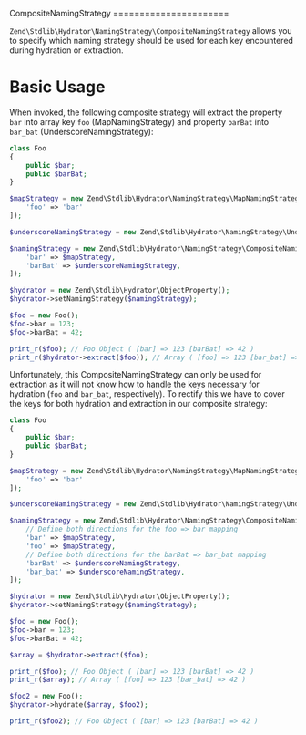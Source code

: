 CompositeNamingStrategy ======================

`Zend\Stdlib\Hydrator\NamingStrategy\CompositeNamingStrategy` allows you to specify which naming
strategy should be used for each key encountered during hydration or extraction.

# Basic Usage

When invoked, the following composite strategy will extract the property `bar` into array key `foo`
(MapNamingStrategy) and property `barBat` into `bar_bat` (UnderscoreNamingStrategy):

```php
class Foo
{
    public $bar;
    public $barBat;
}

$mapStrategy = new Zend\Stdlib\Hydrator\NamingStrategy\MapNamingStrategy([
    'foo' => 'bar'
]);

$underscoreNamingStrategy = new Zend\Stdlib\Hydrator\NamingStrategy\UnderscoreNamingStrategy();

$namingStrategy = new Zend\Stdlib\Hydrator\NamingStrategy\CompositeNamingStrategy([
    'bar' => $mapStrategy,
    'barBat' => $underscoreNamingStrategy,
]);

$hydrator = new Zend\Stdlib\Hydrator\ObjectProperty();
$hydrator->setNamingStrategy($namingStrategy);

$foo = new Foo();
$foo->bar = 123;
$foo->barBat = 42;

print_r($foo); // Foo Object ( [bar] => 123 [barBat] => 42 )
print_r($hydrator->extract($foo)); // Array ( [foo] => 123 [bar_bat] => 42 ) 
```

Unfortunately, this CompositeNamingStrategy can only be used for extraction as it will not know how
to handle the keys necessary for hydration (`foo` and `bar_bat`, respectively). To rectify this we
have to cover the keys for both hydration and extraction in our composite strategy:

```php
class Foo
{
    public $bar;
    public $barBat;
}

$mapStrategy = new Zend\Stdlib\Hydrator\NamingStrategy\MapNamingStrategy([
    'foo' => 'bar'
]);

$underscoreNamingStrategy = new Zend\Stdlib\Hydrator\NamingStrategy\UnderscoreNamingStrategy();

$namingStrategy = new Zend\Stdlib\Hydrator\NamingStrategy\CompositeNamingStrategy([
    // Define both directions for the foo => bar mapping
    'bar' => $mapStrategy,
    'foo' => $mapStrategy,
    // Define both directions for the barBat => bar_bat mapping
    'barBat' => $underscoreNamingStrategy,
    'bar_bat' => $underscoreNamingStrategy,
]);

$hydrator = new Zend\Stdlib\Hydrator\ObjectProperty();
$hydrator->setNamingStrategy($namingStrategy);

$foo = new Foo();
$foo->bar = 123;
$foo->barBat = 42;

$array = $hydrator->extract($foo);

print_r($foo); // Foo Object ( [bar] => 123 [barBat] => 42 )
print_r($array); // Array ( [foo] => 123 [bar_bat] => 42 ) 

$foo2 = new Foo();
$hydrator->hydrate($array, $foo2);

print_r($foo2); // Foo Object ( [bar] => 123 [barBat] => 42 )
```

